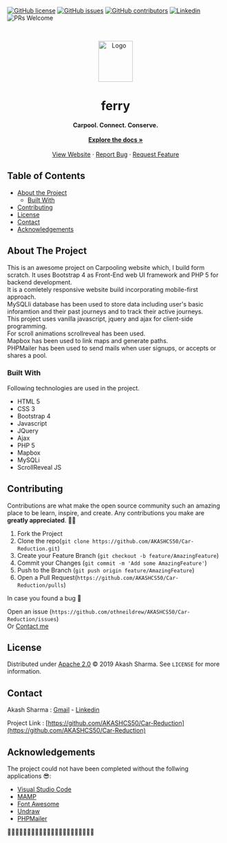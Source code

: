 [![GitHub license](https://img.shields.io/github/license/AKASHCS50/Car-Reduction)](https://github.com/AKASHCS50/Car-Reduction/blob/master/LICENSE)
[![GitHub issues](https://img.shields.io/github/issues/AKASHCS50/Car-Reduction)](https://github.com/AKASHCS50/Car-Reduction/issues)
[![GitHub contributors](https://img.shields.io/github/contributors/AKASHCS50/Car-Reduction)](https://GitHub.com/AKASHCS50/Car-Reduction/contributors/)
[![Linkedin](https://img.shields.io/badge/opensource-linkedin-blue.svg?style=flat-square)](https://www.linkedin.com/in/akash-sharma-1a5433178/)
![PRs Welcome](https://img.shields.io/badge/PRs-welcome-brightgreen.svg?style=flat-square)


<!-- PROJECT LOGO -->
<br />
<p align="center">
  <a href="https://github.com/AKASHCS50/Car-Reduction">
    <img src="https://github.com/AKASHCS50/Car-Reduction/blob/master/Resources/images/Group4.png" alt="Logo" width="80" height="95">
 </a>
  
  <h1 align="center">ferry</h1>

  <p align="center">
  <strong>Carpool. Connect. Conserve.</strong>
    <br /><br/>
    <a href="https://github.com/AKASHCS50/Car-Reduction/blob/master/README.md"><strong>Explore the docs »</strong></a>
    <br />
    <br />
    <a href="#">View Website</a>
    ·
    <a href="https://github.com/AKASHCS50/Car-Reduction/issues">Report Bug</a>
    ·
    <a href="https://github.com/AKASHCS50/Car-Reduction/issues">Request Feature</a>
  </p>
</p>



<!-- TABLE OF CONTENTS -->
## Table of Contents

* [About the Project](#about-the-project)
  * [Built With](#built-with)
* [Contributing](#contributing)
* [License](#license)
* [Contact](#contact)
* [Acknowledgements](#acknowledgements)



<!-- ABOUT THE PROJECT -->
## About The Project
This is an awesome project on Carpooling website which, I build form scratch. It uses Bootstrap 4 as Front-End web UI framework and PHP 5 for backend development. <br/>
It is a comletely responsive website build incorporating mobile-first approach.<br/>
MySQLIi database has been used to store data including user's basic inforamtion and their past journeys and to track their active journeys.<br/>
This project uses vanilla javascript, jquery and ajax for client-side programming.<br/>
For scroll animations scrollreveal has been used.<br/>
Mapbox has been used to link maps and generate paths.<br/>
PHPMailer has been used to send mails when user signups, or accepts or shares a pool.<br/> 


### Built With
Following technologies are used in the project.
* HTML 5
* CSS 3
* Bootstrap 4
* Javascript
* JQuery
* Ajax
* PHP 5
* Mapbox
* MySQLi
* ScrollReveal JS


<!-- CONTRIBUTING -->
## Contributing

Contributions are what make the open source community such an amazing place to be learn, inspire, and create. Any contributions you make are **greatly appreciated**. 🙌🙌

1. Fork the Project
2. Clone the repo(`git clone https://github.com/AKASHCS50/Car-Reduction.git`)
3. Create your Feature Branch (`git checkout -b feature/AmazingFeature`)
4. Commit your Changes (`git commit -m 'Add some AmazingFeature'`)
5. Push to the Branch (`git push origin feature/AmazingFeature`)
6. Open a Pull Request(`https://github.com/AKASHCS50/Car-Reduction/pulls`)

In case you found a bug 🐛

Open an issue (`https://github.com/othneildrew/AKASHCS50/Car-Reduction/issues`)<br/>
Or
 [Contact me](#contact)

<!-- LICENSE -->
## License

Distributed under [Apache 2.0](https://github.com/AKASHCS50/Car-Reduction/blob/master/LICENSE) © 2019 Akash Sharma. See `LICENSE` for more information.



<!-- CONTACT -->
## Contact

Akash Sharma :  [Gmail](mailto:akcount121@gmail.com) -   [Linkedin](https://www.linkedin.com/in/akash-sharma-1a5433178/)


Project Link : [https://github.com/AKASHCS50/Car-Reduction](https://github.com/AKASHCS50/Car-Reduction)



<!-- ACKNOWLEDGEMENTS -->
## Acknowledgements
The project could not have been completed without the follwing applications 😎:

* [Visual Studio Code](https://code.visualstudio.com/)
* [MAMP](https://www.mamp.info/en/)
* [Font Awesome](https://fontawesome.com)
* [Undraw](https://undraw.co/)
* [PHPMailer](https://github.com/PHPMailer/PHPMailer)

🎉🎉🎉🎉🎉🎉🎉🎉🎉🎉🎉🎉🎉🎉🎉🎉🎉🎉🎉🎉🎉🎉




